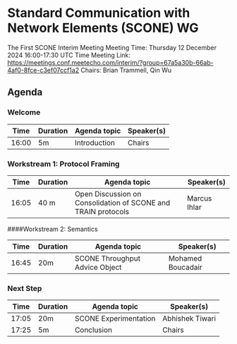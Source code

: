 # Standard Communication with Network Elements (SCONE) WG
The First SCONE Interim Meeting
Meeting Time: Thursday 12 December 2024 16:00-17:30 UTC Time
Meeting Link: https://meetings.conf.meetecho.com/interim/?group=67a5a30b-66ab-4af0-8fce-c3ef07ccf1a2
Chairs: Brian Trammell, Qin Wu

## Agenda
### Welcome

| Time| Duration|   Agenda topic    | Speaker(s) |
| -- | -- | ------------------------- | -------- |
|16:00| 5m | Introduction | Chairs |

### Workstream 1: Protocol Framing

| Time| Duration|   Agenda topic    | Speaker(s) |
| -- | -- | ------------------------- | -------- |
|16:05|40 m| Open Discussion on Consolidation of SCONE and TRAIN protocols | Marcus Ihlar |

####Workstream 2:  Semantics

| Time| Duration|   Agenda topic    | Speaker(s) |
| -- | -- | ------------------------- | -------- |
|16:45| 20m| SCONE Throughput Advice Object | Mohamed Boucadair  |

### Next Step

| Time| Duration|   Agenda topic    | Speaker(s) |
| -- | -- | ------------------------- | -------- |
|17:05|20m| SCONE Experimentation | Abhishek Tiwari |
|17:25|5m| Conclusion |Chairs|
